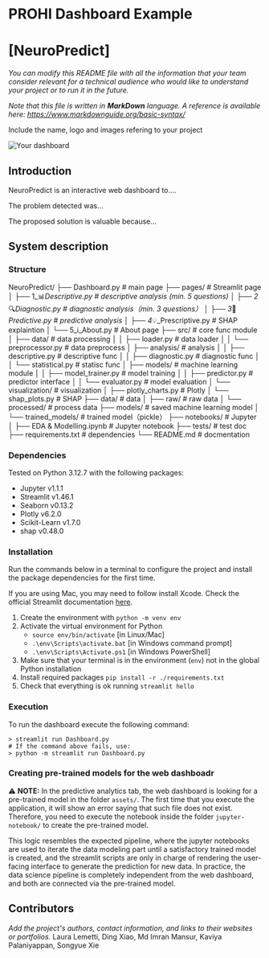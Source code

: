 # PROHI Dashboard Example

# [NeuroPredict]

_You can modify this README file with all the information that your team consider relevant for a technical audience who would like to understand your project or to run it in the future._

_Note that this file is written in **MarkDown** language. A reference is available here: <https://www.markdownguide.org/basic-syntax/>_

Include the name, logo and images refering to your project

![Your dashboard](./assets/example-image.jpg)

## Introduction

NeuroPredict is an interactive web dashboard to.... 

The problem detected was...

The proposed solution is valuable because...

## System description

### Structure 
NeuroPredict/
├── Dashboard.py                    # main page
├── pages/                         # Streamlit page
│   ├── 1_📊_Descriptive.py        # descriptive analysis (min. 5 questions)
│   ├── 2_🔍_Diagnostic.py         # diagnostic analysis（min. 3 questions）
│   ├── 3_🎯_Predictive.py         # predictive analysis
│   ├── 4_💡_Prescriptive.py       # SHAP explaintion
│   └── 5_ℹ️_About.py              # About page
├── src/                           # core func module
│   ├── data/                      # data processing
│   │   ├── loader.py             # data loader
│   │   └── preprocessor.py       # data preprocess
│   ├── analysis/                  # analysis
│   │   ├── descriptive.py        # descriptive func
│   │   ├── diagnostic.py         # diagnostic func
│   │   └── statistical.py        # statisc func
│   ├── models/                    # machine learning module
│   │   ├── model_trainer.py      # model training
│   │   ├── predictor.py          # predictor interface
│   │   └── evaluator.py          # model evaluation
│   └── visualization/            # visualization
│       ├── plotly_charts.py      # Plotly
│       └── shap_plots.py         # SHAP
├── data/                         # data
│   ├── raw/                      # raw data
│   └── processed/                # process data
├── models/                       # saved machine learning model
│   └── trained_models/          # trained model（pickle）
├── notebooks/                    # Jupyter
│   ├── EDA & Modelling.ipynb    # Jupyter notebook
├── tests/                        # test doc
├── requirements.txt              # dependencies
└── README.md                     # docmentation

### Dependencies

Tested on Python 3.12.7 with the following packages:
  - Jupyter v1.1.1
  - Streamlit v1.46.1
  - Seaborn v0.13.2
  - Plotly v6.2.0
  - Scikit-Learn v1.7.0
  - shap v0.48.0

### Installation

Run the commands below in a terminal to configure the project and install the package dependencies for the first time.

If you are using Mac, you may need to follow install Xcode. Check the official Streamlit documentation [here](https://docs.streamlit.io/get-started/installation/command-line#prerequisites). 

1. Create the environment with `python -m venv env`
2. Activate the virtual environment for Python
   - `source env/bin/activate` [in Linux/Mac]
   - `.\env\Scripts\activate.bat` [in Windows command prompt]
   - `.\env\Scripts\Activate.ps1` [in Windows PowerShell]
3. Make sure that your terminal is in the environment (`env`) not in the global Python installation
4. Install required packages `pip install -r ./requirements.txt`
5. Check that everything is ok running `streamlit hello`

### Execution

To run the dashboard execute the following command:

```
> streamlit run Dashboard.py
# If the command above fails, use:
> python -m streamlit run Dashboard.py
```


### Creating pre-trained models for the web dashboadr 

⚠️ **NOTE:** In the predictive analytics tab, the web dashboard is looking for a pre-trained model in the folder `assets/`. The first time that you execute the application, it will show an error saying that such file does not exist. Therefore, you need to execute the notebook inside the folder `jupyter-notebook/` to create the pre-trained model.

This logic resembles the expected pipeline, where the jupyter notebooks are used to iterate the data modeling part until a satisfactory trained model is created, and the streamlit scripts are only in charge of rendering the user-facing interface to generate the prediction for new data. In practice, the data science pipeline is completely independent from the web dashboard, and both are connected via the pre-trained model. 

## Contributors

_Add the project's authors, contact information, and links to their websites or portfolios._
Laura Lemetti, Ding Xiao, Md Imran Mansur, Kaviya Palaniyappan, Songyue Xie
